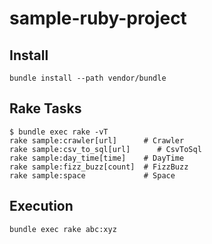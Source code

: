 # sample-ruby-project

## Install

```
bundle install --path vendor/bundle
```

## Rake Tasks

```
$ bundle exec rake -vT
rake sample:crawler[url]      # Crawler
rake sample:csv_to_sql[url]      # CsvToSql
rake sample:day_time[time]    # DayTime
rake sample:fizz_buzz[count]  # FizzBuzz
rake sample:space             # Space
```

## Execution

```
bundle exec rake abc:xyz
```

